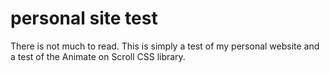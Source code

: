 # personal site test

There is not much to read. This is simply a test of my personal website and a test of the Animate on Scroll CSS library.
